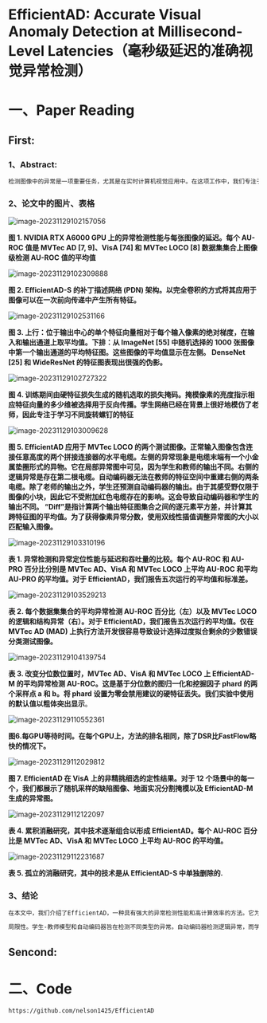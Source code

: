 # EfficientAD: Accurate Visual Anomaly Detection at Millisecond-Level Latencies（毫秒级延迟的准确视觉异常检测）

# 一、Paper Reading

## First: 

### 1、Abstract: 

```markdown
检测图像中的异常是一项重要任务，尤其是在实时计算机视觉应用中。在这项工作中，我们专注于计算效率，并提出了一种轻量级特征提取器，可以在现代 GPU 上在不到一毫秒的时间内处理图像。然后，我们使用学生-教师的方法来检测异常特征。我们训练学生网络来预测正常（即无异常训练图像）的提取特征。由于学生无法预测自己的特征，因此可以在测试时检测到异常情况。我们提出了一种训练损失，阻止学生模仿教师特征提取器超出正常图像的范围。它使我们能够大幅降低学生-教师模型的计算成本，同时改进异常特征的检测。我们还解决了具有挑战性的逻辑异常的检测，这些异常涉及正常局部特征的无效组合，例如对象的错误排序。我们通过有效地结合全局分析图像的自动编码器来检测这些异常。我们在来自三个工业异常检测数据集集合的 32 个数据集上评估我们的方法（称为 EfficientAD）。 EfficientAD 为异常检测和定位设定了新标准。它的延迟时间为 2 毫秒，吞吐量为每秒 600 张图像，可以快速处理异常情况。再加上其低错误率，这使其成为现实应用的经济解决方案，并为未来研究奠定了富有成果的基础.
```

### 2、论文中的图片、表格

![image-20231129102157056](C:\Users\Admin\AppData\Roaming\Typora\typora-user-images\image-20231129102157056.png)

**图 1. NVIDIA RTX A6000 GPU 上的异常检测性能与每张图像的延迟。每个 AU-ROC 值是 MVTec AD [7, 9]、VisA [74] 和 MVTec LOCO [8] 数据集集合上图像级检测 AU-ROC 值的平均值**

![image-20231129102309888](C:\Users\Admin\AppData\Roaming\Typora\typora-user-images\image-20231129102309888.png)

**图 2. EfficientAD-S 的补丁描述网络 (PDN) 架构。以完全卷积的方式将其应用于图像可以在一次前向传递中产生所有特征。**

![image-20231129102531166](C:\Users\Admin\AppData\Roaming\Typora\typora-user-images\image-20231129102531166.png)

**图 3. 上行：位于输出中心的单个特征向量相对于每个输入像素的绝对梯度，在输入和输出通道上取平均值。下排：从 ImageNet [55] 中随机选择的 1000 张图像中第一个输出通道的平均特征图。这些图像的平均值显示在左侧。 DenseNet [25] 和 WideResNet 的特征图表现出很强的伪影。**

![image-20231129102727322](C:\Users\Admin\AppData\Roaming\Typora\typora-user-images\image-20231129102727322.png)

**图 4. 训练期间由硬特征损失生成的随机选取的损失掩码。掩模像素的亮度指示相应特征向量的多少维被选择用于反向传播。学生网络已经在背景上很好地模仿了老师，因此专注于学习不同旋转螺钉的特征**

![image-20231129103009628](C:\Users\Admin\AppData\Roaming\Typora\typora-user-images\image-20231129103009628.png)

**图 5. EfficientAD 应用于 MVTec LOCO 的两个测试图像。正常输入图像包含连接任意高度的两个拼接连接器的水平电缆。左侧的异常现象是电缆末端有一个小金属垫圈形式的异物。它在局部异常图中可见，因为学生和教师的输出不同。右侧的逻辑异常是存在第二根电缆。自动编码器无法在教师的特征空间中重建右侧的两条电缆。除了老师的输出之外，学生还预测自动编码器的输出。由于其感受野仅限于图像的小块，因此它不受附加红色电缆存在的影响。这会导致自动编码器和学生的输出不同。 “Diff”是指计算两个输出特征图集合之间的逐元素平方差，并计算其跨特征图的平均值。为了获得像素异常分数，使用双线性插值调整异常图的大小以匹配输入图像。**

![image-20231129103310196](C:\Users\Admin\AppData\Roaming\Typora\typora-user-images\image-20231129103310196.png)

**表 1. 异常检测和异常定位性能与延迟和吞吐量的比较。每个 AU-ROC 和 AU-PRO 百分比分别是 MVTec AD、VisA 和 MVTec LOCO 上平均 AU-ROC 和平均 AU-PRO 的平均值。对于 EfficientAD，我们报告五次运行的平均值和标准差。**

![image-20231129103529213](C:\Users\Admin\AppData\Roaming\Typora\typora-user-images\image-20231129103529213.png)

**表 2. 每个数据集集合的平均异常检测 AU-ROC 百分比（左）以及 MVTec LOCO 的逻辑和结构异常（右）。对于 EfficientAD，我们报告五次运行的平均值。仅在 MVTec AD (MAD) 上执行方法开发很容易导致设计选择过度拟合剩余的少数错误分类测试图像。**

![image-20231129104139754](C:\Users\Admin\AppData\Roaming\Typora\typora-user-images\image-20231129104139754.png)

**表 3. 改变分位数位置时，MVTec AD、VisA 和 MVTec LOCO 上 EfficientAD-M 的平均异常检测 AU-ROC。这是基于分位数的图归一化和挖掘因子 phard 的两个采样点 a 和 b。将 phard 设置为零会禁用建议的硬特征丢失。我们实验中使用的默认值以粗体突出显示**。

![image-20231129110552361](C:\Users\Admin\AppData\Roaming\Typora\typora-user-images\image-20231129110552361.png)

**图6.每GPU等待时间。在每个GPU上，方法的排名相同，除了DSR比FastFlow略快的情况下。**



![image-20231129112029812](C:\Users\Admin\AppData\Roaming\Typora\typora-user-images\image-20231129112029812.png)

**图 7. EfficientAD 在 VisA 上的非精挑细选的定性结果。对于 12 个场景中的每一个，我们都展示了随机采样的缺陷图像、地面实况分割掩模以及 EfficientAD-M 生成的异常图。**

![image-20231129112122097](C:\Users\Admin\AppData\Roaming\Typora\typora-user-images\image-20231129112122097.png)

**表 4. 累积消融研究，其中技术逐渐组合以形成 EfficientAD。每个 AU-ROC 百分比是 MVTec AD、VisA 和 MVTec LOCO 上平均 AU-ROC 的平均值。**



![image-20231129112231687](C:\Users\Admin\AppData\Roaming\Typora\typora-user-images\image-20231129112231687.png)

**表 5. 孤立的消融研究，其中的技术是从 EfficientAD-S 中单独删除的.**

### 3、结论

```markdown
在本文中，我们介绍了EfficientAD，一种具有强大的异常检测性能和高计算效率的方法。它为结构异常和逻辑异常的检测设定了新标准。 EfficientAD-S 和 EfficientAD-M 在异常检测和定位方面都远远优于其他方法。与第二好的方法 AST 相比，EfficientAD-S 延迟降低了 24 倍，吞吐量提高了 15 倍。其低延迟、高吞吐量和高检测率使其适合实际应用。对于未来的异常检测研究，EfficientAD 是重要的基线和富有成果的基础。例如，其高效的补丁描述网络也可以用作其他异常检测方法中的特征提取器，以减少其延迟。

局限性。学生-教师模型和自动编码器旨在检测不同类型的异常。自动编码器检测逻辑异常，而学生-教师模型检测粗粒度和细粒度的结构异常。然而，细粒度的逻辑异常仍然是一个挑战——例如，螺丝太长了两毫米。为了检测这些，从业者必须使用传统的计量方法[62]。至于与其他最近的异常检测方法相比的局限性：与基于 kNN 的方法相比，我们的方法需要训练，特别是让自动编码器学习正常图像的逻辑约束。在我们的实验设置中，这需要二十分钟
```



## Sencond:







# 二、Code

```
https://github.com/nelson1425/EfficientAD
```





